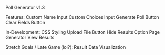 Poll Generator v1.3 

Features: 
Custom Name Input
Custom Choices Input 
Generate Poll Button
Clear Fields Button 

In-Development: 
CSS Styling 
Upload File Button
Hide Results Option
Page Generator
View Results

Stretch Goals / Late Game (lol?):
Result Data Visualization
